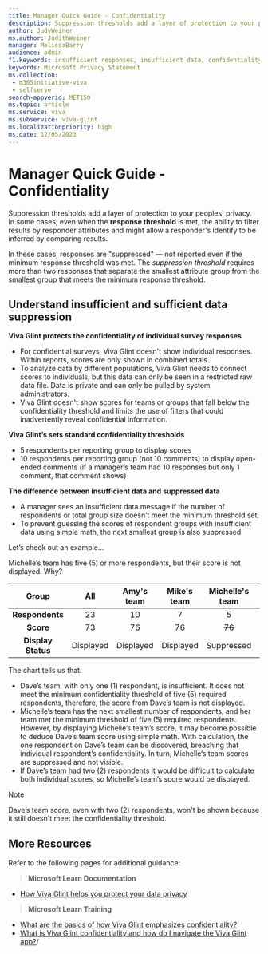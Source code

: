 ```yaml
---
title: Manager Quick Guide - Confidentiality
description: Suppression thresholds add a layer of protection to your peoples' privacy. Learn about data suppression and insufficient data suppression.
author: JudyWeiner
ms.author: JudithWeiner
manager: MelissaBarry
audience: admin
f1.keywords: insufficient responses, insufficient data, confidentiality
keywords: Microsoft Privacy Statement 
ms.collection: 
 - m365initiative-viva
 - selfserve
search-appverid: MET150
ms.topic: article
ms.service: viva
ms.subservice: viva-glint
ms.localizationpriority: high
ms.date: 12/05/2023
---
```


# Manager Quick Guide - Confidentiality
Suppression thresholds add a layer of protection to your peoples' privacy. In some cases, even when the **response threshold** is met, the ability to filter results by responder attributes and might allow a responder's identify to be inferred by comparing results. 

In these cases, responses are "suppressed" — not reported even if the minimum response threshold was met. The *suppression threshold* requires more than two responses that separate the smallest attribute group from the smallest group that meets the minimum response threshold.

## Understand insufficient and sufficient data suppression
**Viva Glint protects the confidentiality of individual survey responses** 

- For confidential surveys, Viva Glint doesn't show individual responses. Within reports, scores are only shown in combined totals. 
- To analyze data by different populations, Viva Glint needs to connect scores to individuals, but this data can only be seen in a restricted raw data file. Data is private and can only be pulled by system administrators. 
- Viva Glint doesn't show scores for teams or groups that fall below the confidentiality threshold and limits the use of filters that could inadvertently reveal confidential information. 

**Viva Glint’s sets standard confidentiality thresholds** 
- 5 respondents per reporting group to display scores 
- 10 respondents per reporting group (not 10 comments) to display open- ended comments (if a manager’s team had 10 responses but only 1 comment, that comment shows) 

**The difference between insufficient data and suppressed data** 
- A manager sees an insufficient data message if the number of respondents or total group size doesn’t meet the minimum threshold set. 
- To prevent guessing the scores of respondent groups with insufficient data using simple math, the next smallest group is also suppressed.  

Let’s check out an example... 

Michelle’s team has five (5) or more respondents, but their score is not displayed. Why?

|**Group**|**All**|**Amy's team**|**Mike's team**|**Michelle's team**|**Dave's team**|
|:-------:|:-----:|:------------:|:-------------:|:-----------------:|:-------------:|
|**Respondents**|23|10|7|5|1|
|**Score**|73|76|76|~~76~~|?|
|**Display Status**|Displayed|Displayed|Displayed|Suppressed|Insufficient|

The chart tells us that:
- Dave’s team, with only one (1) respondent, is insufficient. It does not meet the minimum confidentiality threshold of five (5) required respondents, therefore, the score from Dave’s team is not displayed. 
- Michelle’s team has the next smallest number of respondents, and her team met the minimum threshold of five (5) required respondents. However, by displaying Michelle’s team’s score, it may become possible to deduce Dave’s team score using simple math. With calculation, the one respondent on Dave’s team can be discovered, breaching that individual respondent’s confidentiality. In turn, Michelle’s team scores are suppressed and not visible. 
- If Dave’s team had two (2) respondents it would be difficult to calculate both individual scores, so Michelle’s team’s score would be displayed. 
> [!NOTE]
> Dave’s team score, even with two (2) respondents, won't be shown because it still doesn't meet the confidentiality threshold. 

## More Resources
Refer to the following pages for additional guidance:
>**Microsoft Learn Documentation** 
- [How Viva Glint helps you protect your data privacy](viva-glint-survey-privacy.md)
>**Microsoft Learn Training**
- [What are the basics of how Viva Glint emphasizes confidentiality?](/learn-m365-pr/m365/viva-glint-learn-how-setup-viva-glint/4-what-basics-viva-glint-emphasizes-confidentiality)
- [What is Viva Glint confidentiality and how do I navigate the Viva Glint app?](/learn-m365-pr/m365/viva-glint-navigate-share-viva-glint-results/1-describe-confidentiality-navigate-viva-glint)/




